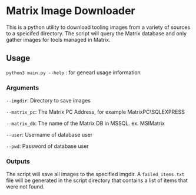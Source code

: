 # Matrix Image Downloader

This is a python utility to download tooling images from a variety of sources to a speicifed directory. The script will query the Matrix database and only gather images for tools managed in Matrix.

## Usage

`python3 main.py --help` : for genearl usage information

### Arguments
 `--imgdir`: Directory to save images

 `--matrix_pc`: The Matrix PC Address, for example MatrixPC\SQLEXPRESS

 `--matrix_db`: The name of the Matrix DB in MSSQL. ex. MSIMatrix

 `--user`: Username of database user 

 `--pwd`: Password of database user

### Outputs
The script will save all images to the specified imgdir. A `failed_items.txt` file will be generated in the script directory that contains a list of items that were not found.